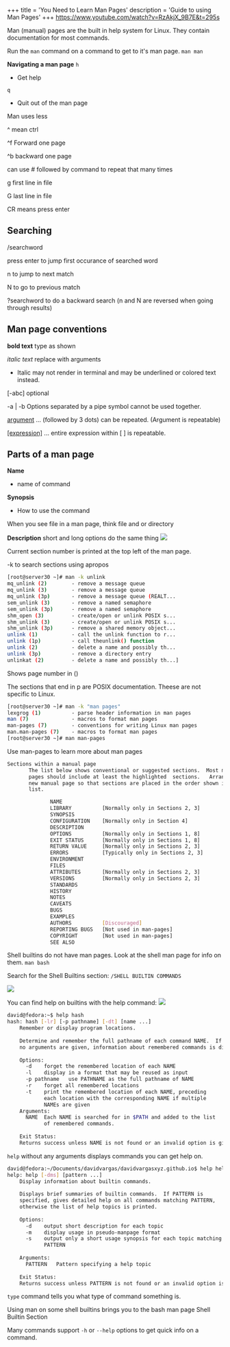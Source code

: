+++
title = 'You Need to Learn Man Pages'
description = 'Guide to using Man Pages'
+++
https://www.youtube.com/watch?v=RzAkjX_9B7E&t=295s

Man (manual) pages are the built in help system for Linux. They contain documentation for most commands. 

Run the `man` command on a command to get to it's man page. 
`man man`

**Navigating a man page**
`h` 
- Get help

`q` 
- Quit out of the man page

Man uses less

^ mean ctrl

^f Forward one page

^b backward one page

can use # followed by command to repeat that many times

g first line in file

G last line in file

CR means press enter

## Searching

/searchword

press enter to jump first occurance of searched word

n to jump to next match

N to go to previous match

?searchword to do a backward search (n and N are reversed when going through results)

## Man page conventions

**bold text** type as shown

*italic text* replace with arguments

* Italic may not render in terminal and may be underlined or colored text instead.

[-abc] optional

-a | -b Options separated by a pipe symbol cannot be used together.

<u>argument</u> ... (followed by 3 dots) can be repeated. (Argument is repeatable)

<u>[expression]</u> ... entire expression within [ ] is repeatable.


## Parts of a man page

**Name** 
- name of command

**Synopsis** 
- How to use the command

When you see file in a man page, think file and or directory

**Description**
 short and long options do the same thing
 ![](/images/Pasted%20image%2020240709211540.png)

Current section number is printed at the top left of the man page. 

-k to search sections using apropos
```bash
[root@server30 ~]# man -k unlink
mq_unlink (2)        - remove a message queue
mq_unlink (3)        - remove a message queue
mq_unlink (3p)       - remove a message queue (REALT...
sem_unlink (3)       - remove a named semaphore
sem_unlink (3p)      - remove a named semaphore
shm_open (3)         - create/open or unlink POSIX s...
shm_unlink (3)       - create/open or unlink POSIX s...
shm_unlink (3p)      - remove a shared memory object...
unlink (1)           - call the unlink function to r...
unlink (1p)          - call theunlink() function
unlink (2)           - delete a name and possibly th...
unlink (3p)          - remove a directory entry
unlinkat (2)         - delete a name and possibly th...]
```

Shows page number in ()

The sections that end in p are POSIX documentation. Theese are not specific to Linux.

```bash
[root@server30 ~]# man -k "man pages"
lexgrog (1)          - parse header information in man pages
man (7)              - macros to format man pages
man-pages (7)        - conventions for writing Linux man pages
man.man-pages (7)    - macros to format man pages
[root@server30 ~]# man man-pages
```

Use man-pages to learn more about man pages
```bash
Sections within a manual page
       The list below shows conventional or suggested sections.  Most manual
       pages should include at least the highlighted  sections.   Arrange  a
       new manual page so that sections are placed in the order shown in the
       list.

              NAME
              LIBRARY          [Normally only in Sections 2, 3]
              SYNOPSIS
              CONFIGURATION    [Normally only in Section 4]
              DESCRIPTION
              OPTIONS          [Normally only in Sections 1, 8]
              EXIT STATUS      [Normally only in Sections 1, 8]
              RETURN VALUE     [Normally only in Sections 2, 3]
              ERRORS           [Typically only in Sections 2, 3]
              ENVIRONMENT
              FILES
              ATTRIBUTES       [Normally only in Sections 2, 3]
              VERSIONS         [Normally only in Sections 2, 3]
              STANDARDS
              HISTORY
              NOTES
              CAVEATS
              BUGS
              EXAMPLES
              AUTHORS          [Discouraged]
              REPORTING BUGS   [Not used in man-pages]
              COPYRIGHT        [Not used in man-pages]
              SEE ALSO
```

Shell builtins do not have man pages. Look at the shell man page for info on them. 
`man bash`

Search for the Shell Builtins section:
`/SHELL BUILTIN COMMANDS`

![](/images/Pasted%20image%2020240710050240.png)

You can find help on builtins with the help command:
![](/images/Pasted%20image%2020240710050536.png)

```bash
david@fedora:~$ help hash
hash: hash [-lr] [-p pathname] [-dt] [name ...]
    Remember or display program locations.
    
    Determine and remember the full pathname of each command NAME.  If
    no arguments are given, information about remembered commands is displayed.
    
    Options:
      -d	forget the remembered location of each NAME
      -l	display in a format that may be reused as input
      -p pathname	use PATHNAME as the full pathname of NAME
      -r	forget all remembered locations
      -t	print the remembered location of each NAME, preceding
    		each location with the corresponding NAME if multiple
    		NAMEs are given
    Arguments:
      NAME	Each NAME is searched for in $PATH and added to the list
    		of remembered commands.
    
    Exit Status:
    Returns success unless NAME is not found or an invalid option is given.
```

`help` without any arguments displays commands you can get help on. 
```bash
david@fedora:~/Documents/davidvargas/davidvargasxyz.github.io$ help help
help: help [-dms] [pattern ...]
    Display information about builtin commands.
    
    Displays brief summaries of builtin commands.  If PATTERN is
    specified, gives detailed help on all commands matching PATTERN,
    otherwise the list of help topics is printed.
    
    Options:
      -d	output short description for each topic
      -m	display usage in pseudo-manpage format
      -s	output only a short usage synopsis for each topic matching
    		PATTERN
    
    Arguments:
      PATTERN	Pattern specifying a help topic
    
    Exit Status:
    Returns success unless PATTERN is not found or an invalid option is given.
```

`type` command tells you what type of command something is. 

Using man on some shell builtins brings you to the bash man page Shell Builtin Section

Many commands support `-h` or `--help` options to get quick info on a command. 
